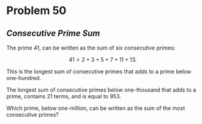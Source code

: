 # Problem 50
## _Consecutive Prime Sum_



The prime $41$, can be written as the sum of six consecutive primes:

$$41 = 2 + 3 + 5 + 7 + 11 + 13.$$

This is the longest sum of consecutive primes that adds to a prime below one-hundred.

The longest sum of consecutive primes below one-thousand that adds to a prime, contains $21$ terms, and is equal to $953$.

Which prime, below one-million, can be written as the sum of the most consecutive primes?
